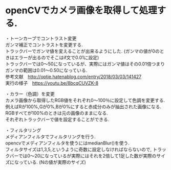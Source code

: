 # openCVでカメラ画像を取得して処理する.

・トーンカーブでコントラスト変更  
ガンマ補正でコントラストを変更する.  
トラックバーでガンマ値を変えることが出来るようにした. (ガンマの値が0のときはエラーが出るのでそこはif文で0.01に設定)   
トラックバーでは0～50になっているが、実際にはガンマ値はその0.01倍つまりガンマの範囲は0.01～0.50になっている.  
参考文献　http://optie.hatenablog.com/entry/2018/03/03/141427  
実行の様子　https://youtu.be/8bcqCUVZK-8

・カラー（色調）を変更  
カメラ画像から取得したRGB値をそれぞれ0～100％に設定して色調を変更する.  
例えばRが100%,Gが0%,Bが0%にすると赤成分のみが抽出された画像になる.  
RGBすべてが100%のときは元の画像のままになる.  
それぞれトラックバーで値を設定することができる.  

・フィルタリング  
メディアンフィルタでフィルタリングを行う.  
opencvでメディアンフィルタを使うにはmedianBlur()を使う.  
フィルタサイズは1,3,5,というように奇数に設定しなければならないので, トラックバーでは0～20になっているが実際にはそれを2倍して1足した数が実際のサイズになっている. (Nの値が実際のサイズ)
